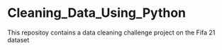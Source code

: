 # Cleaning_Data_Using_Python
This repositoy contains a data cleaning challenge project on the Fifa 21 dataset
